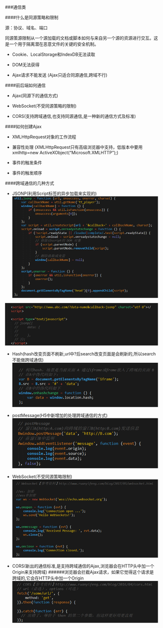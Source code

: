 ###通信类

####什么是同源策略和限制

源：协议、域名、端口

同源策源限制从一个源加载的文档或脚本如何与来自另一个源的资源进行交互。这是一个用于隔离潜在恶意文件的关键的安全机制。 

* Cookie、LocalStorage和IndexDB无法读取 

* DOM无法获得 

* Ajax请求不能发送 (Ajax只适合同源通信,跨域不行)


####前后端如何通信

* Ajax(同源下的通信方式)

* WebSocket(不受同源策略的限制)

* CORS(支持跨域通信,也支持同源通信,是一种新的通信方式及标准)

####如何创建Ajax

* XMLHttpRequest对象的工作流程

* 兼容性处理
(XMLHttpRequest只有高级浏览器中支持，低版本中要用xmlhttp=new ActiveXObject(“Microsoft.XMLHTTP”);)

* 事件的触发条件

* 事件的触发顺序


####跨域通信的几种方式

* JSONP(利用Script标签的异步加载来实现的)
![](/assets/QQ图片20180307170052.png)

![](/assets/QQ截图20180307171406.png)

* Hash(hash改变页面不刷新,url中?后search改变页面是会刷新的,所以search不能做跨域通信)
![](/assets/QQ截图20180307171037.png)


* postMessage(H5中新增加的处理跨域通信的方式)
![](/assets/QQ截图20180307171029.png)




* WebSocket(不受同源策略限制)
![](/assets/QQ截图20180307171020.png)




* CORS(新出的通信标准,是支持跨域通信的Ajax,浏览器会在HTTP头中加一个Origin来支持跨域)
######浏览器会拦截Ajax请求，如果它觉得这个请求是跨域的,它会在HTTP头中加一个Origin
![](/assets/QQ截图20180307171009.png)



